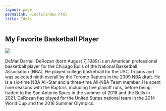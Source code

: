 ```yaml
---
layout: page
permalink: /Idols/index.html
title: Idols
---
```


## My Favorite Basketball Player

<div class="third">
<img style = "margin-right:1vw;" src="https://Deboo08.github.io/images/DDR2.jpg">
</div>
<br>
DeMar Darnell DeRozan (born August 7, 1989) is an American professional basketball player for the Chicago Bulls of the National Basketball Association (NBA). He played college basketball for the USC Trojans and was selected ninth overall by the Toronto Raptors in the 2009 NBA draft. He is a six-time NBA All-Star and a three-time All-NBA Team member. He spent nine seasons with the Raptors, including five playoff runs, before being traded to the San Antonio Spurs in the summer of 2018 and the Bulls in 2021. DeRozan has played for the United States national team in the 2014 World Cup and the 2016 Summer Olympics.